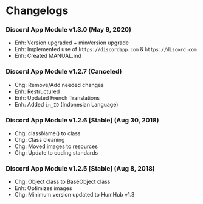 # Changelogs

### Discord App Module v1.3.0 (May 9, 2020)
- Enh: Version upgraded + minVersion upgrade
- Enh: Implemented use of `https://discordapp.com` & `https://discord.com`
- Enh: Created MANUAL.md

### Discord App Module v1.2.7 (Canceled)
- Chg: Remove/Add needed changes
- Enh: Restructured
- Enh: Updated French Translations
- Enh: Added `in_ID` (Indonesian Language)

### Discord App Module v1.2.6 [Stable] (Aug 30, 2018)
- Chg: className() to class
- Chg: Class cleaning
- Chg: Moved images to resources
- Chg: Update to coding standards

### Discord App Module v1.2.5 [Stable] (Aug 8, 2018)
- Chg: Object class to BaseObject class
- Enh: Optimizes images
- Chg: Minimum version updated to HumHub v1.3
